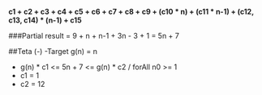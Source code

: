 **c1 + c2 + c3 + c4 + c5 + c6 + c7 + c8 + c9 + (c10 * n) + (c11 * n-1) + (c12, c13, c14) * (n-1) + c15**

###Partial result = 9 + n + n-1 + 3n - 3 + 1 = 5n + 7

##Teta (-)
-Target g(n) = n 
- g(n) * c1 <= 5n + 7 <= g(n) * c2 / forAll n0 >= 1
- c1 = 1
- c2 = 12


